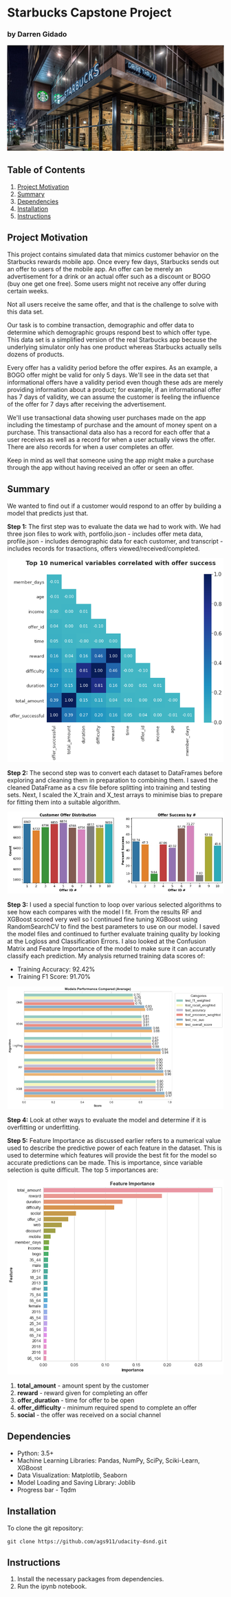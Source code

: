 # Starbucks Capstone Project

### by Darren Gidado
 
![jpg](images/starbucks.jpg)
 
## Table of Contents

 1. [Project Motivation](#projectmotivation)
 2. [Summary](#summary)
 3. [Dependencies](#dependencies)
 4. [Installation](#installation)
 5. [Instructions](#instructions)
 
## Project Motivation

This project contains simulated data that mimics customer behavior on the Starbucks rewards mobile app. Once every few days, Starbucks sends out an offer to users of the mobile app. An offer can be merely an advertisement for a drink or an actual offer such as a discount or BOGO (buy one get one free). Some users might not receive any offer during certain weeks.

Not all users receive the same offer, and that is the challenge to solve with this data set.

Our task is to combine transaction, demographic and offer data to determine which demographic groups respond best to which offer type. This data set is a simplified version of the real Starbucks app because the underlying simulator only has one product whereas Starbucks actually sells dozens of products.

Every offer has a validity period before the offer expires. As an example, a BOGO offer might be valid for only 5 days. We'll see in the data set that informational offers have a validity period even though these ads are merely providing information about a product; for example, if an informational offer has 7 days of validity, we can assume the customer is feeling the influence of the offer for 7 days after receiving the advertisement.

We'll use transactional data showing user purchases made on the app including the timestamp of purchase and the amount of money spent on a purchase. This transactional data also has a record for each offer that a user receives as well as a record for when a user actually views the offer. There are also records for when a user completes an offer.

Keep in mind as well that someone using the app might make a purchase through the app without having received an offer or seen an offer.

## Summary

We wanted to find out if a customer would respond to an offer by building a model that predicts just that.

**Step 1:** The first step was to evaluate the data we had to work with. We had three json files to work with, portfolio.json - includes offer meta data, profile.json - includes demographic data for each customer, and transcript - includes records for trasactions, offers viewed/received/completed.

![png](images/corr.png)

**Step 2:** The second step was to convert each dataset to DataFrames before exploring and cleaning them in preparation to combining them. I saved the cleaned DataFrame as a csv file before splitting into training and testing sets. Next, I scaled the X_train and X_test arrays to minimise bias to prepare for fitting them into a suitable algorithm.

![jpg](images/offer_eda.jpg)

**Step 3:** I used a special function to loop over various selected algorithms to see how each compares with the model I fit. From the results RF and XGBoost scored very well so I continued fine tuning XGBoost using RandomSearchCV to find the best parameters to use on our model. I saved the model files and continued to further evaluate training quality by looking at the Logloss and Classification Errors. I also looked at the Confusion Matrix and Feature Importance of the model to make sure it can accuratly classify each prediction. My analysis returned training data scores of:

- Training Accuracy: 92.42%
- Training F1 Score: 91.70%

![png](images/model_comparison.png)

**Step 4:** Look at other ways to evaluate the model and determine if it is overfitting or underfitting.

**Step 5:** Feature Importance as discussed earlier refers to a numerical value used to describe the predictive power of each feature in the dataset. This is used to determine which features will provide the best fit for the model so accurate predictions can be made. This is importance, since variable selection is quite difficult. The top 5 importances are:

![png](images/feature_importance.png)

1. **total_amount** - amount spent by the customer
2. **reward** - reward given for completing an offer
3. **offer_duration** - time for offer to be open
4. **offer_difficulty** - minimum required spend to complete an offer
5. **social** - the offer was received on a social channel

## Dependencies

- Python: 3.5+
- Machine Learning Libraries: Pandas, NumPy, SciPy, Sciki-Learn, XGBoost
- Data Visualization: Matplotlib, Seaborn
- Model Loading and Saving Library: Joblib
- Progress bar - Tqdm

## Installation

To clone the git repository:
```
git clone https://github.com/ags911/udacity-dsnd.git
```

## Instructions

1. Install the necessary packages from dependencies.
2. Run the ipynb notebook.
